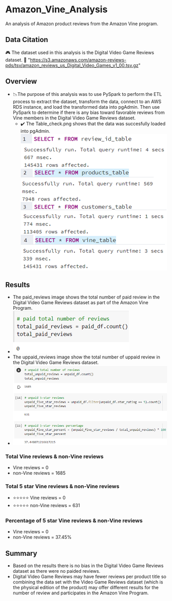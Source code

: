 # Amazon_Vine_Analysis
An analysis of Amazon product reviews from the Amazon Vine program.
## Data Citation
🎮 The dataset used in this analysis is the Digital Video Game Reviews dataset. 🔗 "https://s3.amazonaws.com/amazon-reviews-pds/tsv/amazon_reviews_us_Digital_Video_Games_v1_00.tsv.gz"
## Overview
* 📉The purpose of this analysis was to use PySpark to perform the ETL process to extract the dataset, transform the data, connect to an AWS RDS instance, and load the transformed data into pgAdmin. Then use PySpark to determine if there is any bias toward favorable reviews from Vine members in the Digital Video Game Reviews dataset.
  * ✔️ The Table_check.png shows that the data was succesfully loaded into pgAdmin. ![Table_check.png](https://github.com/RuthLD/Amazon_Vine_Analysis/blob/main/Resources/Table_check.png) 
## Results
* The paid_reviews image shows the total number of paid review in the Digital Video Game Reviews dataset as part of the Amazon Vine Program.
 * ![paid_reviews.png](https://github.com/RuthLD/Amazon_Vine_Analysis/blob/main/Resources/paid_reviews.png) 
* The uppaid_reviews image show the total number of uppaid review in the Digital Video Game Reviews dataset.
 * ![upaid_reviews.png](https://github.com/RuthLD/Amazon_Vine_Analysis/blob/main/Resources/unpaid_reviews.png)
### Total Vine reviews & non-Vine reviews
* Vine reviews = 0
* non-Vine reviews = 1685
### Total 5 star Vine reviews & non-Vine reviews
* ⭐⭐⭐⭐⭐ Vine reviews = 0
* ⭐⭐⭐⭐⭐ non-Vine reviews = 631
### Percentage of 5 star Vine reviews & non-Vine reviews
* Vine reviews = 0
* non-Vine reviews = 37.45%
## Summary
* Based on the results there is no bias in the Digital Video Game Reviews dataset as there were no paided reviews.
* Digital Video Game Reviews may have fewer reviews per product title so combining the data set with the Video Game Reviews dataset (which is the physical edition of the product) may offer different results for the number of review and participates in the Amazon Vine Program.
